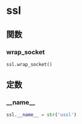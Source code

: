 # ssl
## 関数
### wrap\_socket
```python
ssl.wrap_socket()
```
## 定数
### \_\_name\_\_
```python
ssl.__name__ = str('ussl')
```
